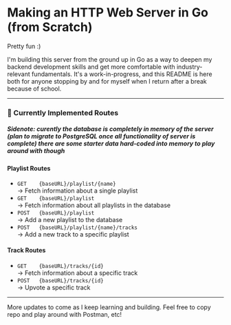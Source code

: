 # Making an HTTP Web Server in Go (from Scratch)

Pretty fun :)

I'm building this server from the ground up in Go as a way to deepen my backend development skills and get more comfortable with industry-relevant fundamentals. It's a work-in-progress, and this README is here both for anyone stopping by and for myself when I return after a break because of school.

---

### 📌 Currently Implemented Routes

##### Sidenote: curently the database is completely in memory of the server (plan to migrate to PostgreSQL once all functionality of server is complete) there are some starter data hard-coded into memory to play around with though

#### **Playlist Routes**

- `GET    {baseURL}/playlist/{name}`  
  → Fetch information about a single playlist
- `GET    {baseURL}/playlist`  
  → Fetch information about all playlists in the database
- `POST   {baseURL}/playlist`  
  → Add a new playlist to the database
- `POST   {baseURL}/playlist/{name}/tracks`  
  → Add a new track to a specific playlist

#### **Track Routes**

- `GET    {baseURL}/tracks/{id}`  
  → Fetch information about a specific track
- `POST   {baseURL}/tracks/{id}`  
  → Upvote a specific track

---

More updates to come as I keep learning and building. Feel free to copy repo and play around with Postman, etc!
